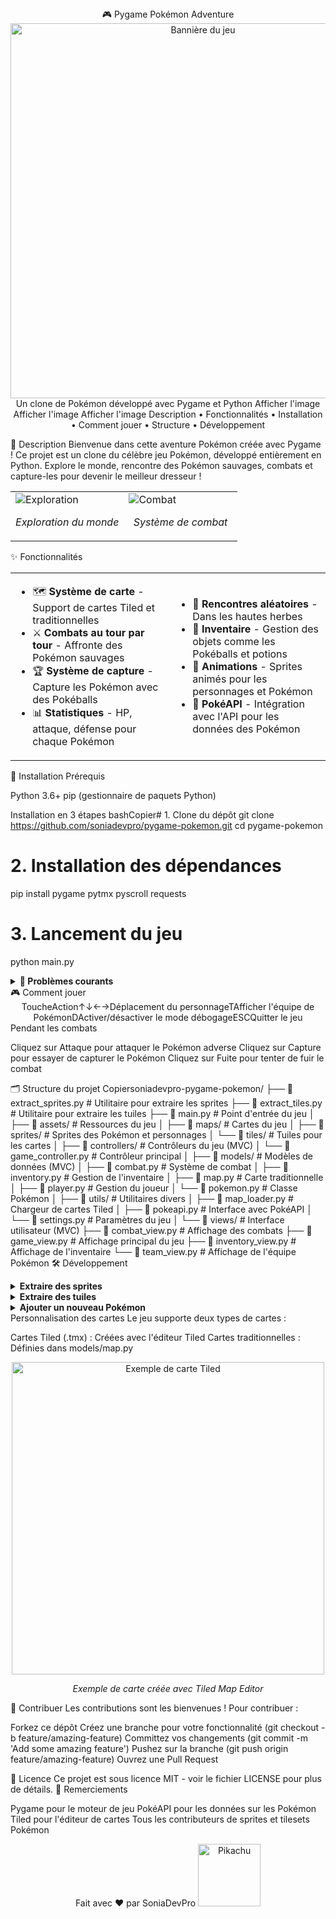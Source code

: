 <div align="center">
🎮 Pygame Pokémon Adventure
<img src="https://via.placeholder.com/800x200?text=Pok%C3%A9mon+Pygame+Adventure" alt="Bannière du jeu" width="600"/>
Un clone de Pokémon développé avec Pygame et Python
Afficher l'image
Afficher l'image
Afficher l'image
Description •
Fonctionnalités •
Installation •
Comment jouer •
Structure •
Développement
</div>

📝 Description
Bienvenue dans cette aventure Pokémon créée avec Pygame ! Ce projet est un clone du célèbre jeu Pokémon, développé entièrement en Python. Explore le monde, rencontre des Pokémon sauvages, combats et capture-les pour devenir le meilleur dresseur !
<div align="center">
<table>
<tr>
<td width="50%">
<img src="https://via.placeholder.com/400x300?text=Exploration" alt="Exploration"/>
<p align="center"><em>Exploration du monde</em></p>
</td>
<td width="50%">
<img src="https://via.placeholder.com/400x300?text=Combat" alt="Combat"/>
<p align="center"><em>Système de combat</em></p>
</td>
</tr>
</table>
</div>
✨ Fonctionnalités
<table>
  <tr>
    <td>
      <ul>
        <li>🗺️ <b>Système de carte</b> - Support de cartes Tiled et traditionnelles</li>
        <li>⚔️ <b>Combats au tour par tour</b> - Affronte des Pokémon sauvages</li>
        <li>🏆 <b>Système de capture</b> - Capture les Pokémon avec des Pokéballs</li>
        <li>📊 <b>Statistiques</b> - HP, attaque, défense pour chaque Pokémon</li>
      </ul>
    </td>
    <td>
      <ul>
        <li>🌿 <b>Rencontres aléatoires</b> - Dans les hautes herbes</li>
        <li>🎒 <b>Inventaire</b> - Gestion des objets comme les Pokéballs et potions</li>
        <li>🔄 <b>Animations</b> - Sprites animés pour les personnages et Pokémon</li>
        <li>🔌 <b>PokéAPI</b> - Intégration avec l'API pour les données des Pokémon</li>
      </ul>
    </td>
  </tr>
</table>
🚀 Installation
Prérequis

Python 3.6+
pip (gestionnaire de paquets Python)

Installation en 3 étapes
bashCopier# 1. Clone du dépôt
git clone https://github.com/soniadevpro/pygame-pokemon.git
cd pygame-pokemon

# 2. Installation des dépendances
pip install pygame pytmx pyscroll requests

# 3. Lancement du jeu
python main.py
<details>
<summary><b>🔧 Problèmes courants</b></summary>

Erreur "No module named 'pygame'" : Assurez-vous d'avoir installé Pygame avec pip install pygame
Erreur "No video device" : Pygame a besoin d'un environnement graphique
Problèmes de performances : Essayez de réduire la taille de la fenêtre dans views/game_view.py

</details>
🎮 Comment jouer
<div align="center">
ToucheAction↑↓←→Déplacement du personnageTAfficher l'équipe de PokémonDActiver/désactiver le mode débogageESCQuitter le jeu
</div>
Pendant les combats

Cliquez sur Attaque pour attaquer le Pokémon adverse
Cliquez sur Capture pour essayer de capturer le Pokémon
Cliquez sur Fuite pour tenter de fuir le combat

🗂️ Structure du projet
Copiersoniadevpro-pygame-pokemon/
├── 📜 extract_sprites.py     # Utilitaire pour extraire les sprites
├── 📜 extract_tiles.py       # Utilitaire pour extraire les tuiles
├── 📜 main.py                # Point d'entrée du jeu
│
├── 📁 assets/                # Ressources du jeu
│   ├── 📁 maps/              # Cartes du jeu
│   ├── 📁 sprites/           # Sprites des Pokémon et personnages
│   └── 📁 tiles/             # Tuiles pour les cartes
│
├── 📁 controllers/           # Contrôleurs du jeu (MVC)
│   └── 📜 game_controller.py # Contrôleur principal
│
├── 📁 models/                # Modèles de données (MVC)
│   ├── 📜 combat.py          # Système de combat
│   ├── 📜 inventory.py       # Gestion de l'inventaire
│   ├── 📜 map.py             # Carte traditionnelle
│   ├── 📜 player.py          # Gestion du joueur
│   └── 📜 pokemon.py         # Classe Pokémon
│
├── 📁 utils/                 # Utilitaires divers
│   ├── 📜 map_loader.py      # Chargeur de cartes Tiled
│   ├── 📜 pokeapi.py         # Interface avec PokéAPI
│   └── 📜 settings.py        # Paramètres du jeu
│
└── 📁 views/                 # Interface utilisateur (MVC)
    ├── 📜 combat_view.py     # Affichage des combats
    ├── 📜 game_view.py       # Affichage principal du jeu
    ├── 📜 inventory_view.py  # Affichage de l'inventaire
    └── 📜 team_view.py       # Affichage de l'équipe Pokémon
🛠️ Développement
<details>
<summary><b>Extraire des sprites</b></summary>
Pour extraire les sprites d'un Pokémon depuis une spritesheet :
bashCopierpython extract_sprites.py
Cela lira le fichier assets/sprites/mew-sprite.png et extraira les sprites individuels dans assets/sprites/mew/.
</details>
<details>
<summary><b>Extraire des tuiles</b></summary>
Pour extraire les tuiles depuis un tileset :
bashCopierpython extract_tiles.py
Cela lira le fichier assets/tiles/pokemon_tiles.png et extraira les tuiles individuelles dans assets/tiles/.
</details>
<details>
<summary><b>Ajouter un nouveau Pokémon</b></summary>

Utilisez l'API PokéAPI via la fonction fetch_pokemon dans utils/pokeapi.py
Ajoutez-le à la liste des Pokémon sauvages dans game_controller.py :

pythonCopierwild_pokemon_options = [
    {"name": "rattata", "level": 5},
    {"name": "pidgey", "level": 4},
    # Ajoutez votre nouveau Pokémon ici
    {"name": "eevee", "level": 5},
]
</details>
Personnalisation des cartes
Le jeu supporte deux types de cartes :

Cartes Tiled (.tmx) : Créées avec l'éditeur Tiled
Cartes traditionnelles : Définies dans models/map.py

<div align="center">
<img src="https://via.placeholder.com/700x300?text=Exemple+de+carte+Tiled" alt="Exemple de carte Tiled" width="500"/>
<p><em>Exemple de carte créée avec Tiled Map Editor</em></p>
</div>
🤝 Contribuer
Les contributions sont les bienvenues ! Pour contribuer :

Forkez ce dépôt
Créez une branche pour votre fonctionnalité (git checkout -b feature/amazing-feature)
Committez vos changements (git commit -m 'Add some amazing feature')
Pushez sur la branche (git push origin feature/amazing-feature)
Ouvrez une Pull Request

📜 Licence
Ce projet est sous licence MIT - voir le fichier LICENSE pour plus de détails.
🙏 Remerciements

Pygame pour le moteur de jeu
PokéAPI pour les données sur les Pokémon
Tiled pour l'éditeur de cartes
Tous les contributeurs de sprites et tilesets Pokémon


<div align="center">
Fait avec ❤️ par SoniaDevPro
<img src="https://via.placeholder.com/150x150?text=Pikachu" alt="Pikachu" width="100"/>
</div>
